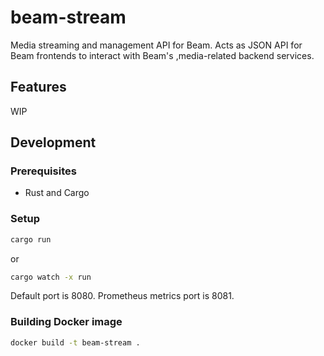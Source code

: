# beam-stream

Media streaming and management API for Beam. Acts as JSON API for Beam frontends to interact with Beam's ,media-related backend services.

## Features

WIP

<!-- TODO -->

## Development

### Prerequisites

- Rust and Cargo

### Setup

```sh
cargo run
```

or

```sh
cargo watch -x run
```

Default port is 8080. Prometheus metrics port is 8081.

### Building Docker image

```sh
docker build -t beam-stream .
```
